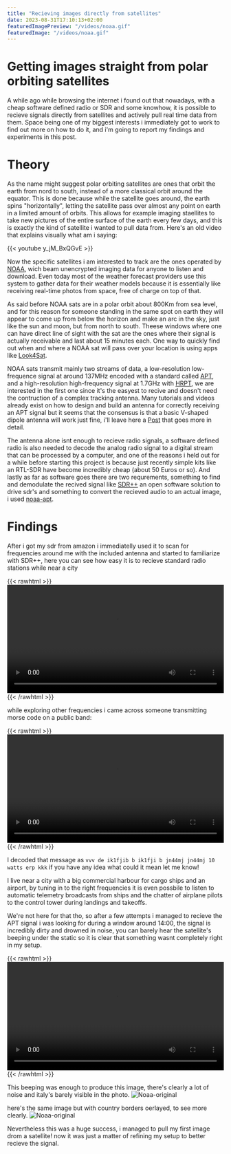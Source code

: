 ```yaml
---
title: "Recieving images directly from satellites"
date: 2023-08-31T17:10:13+02:00
featuredImagePreview: "/videos/noaa.gif"
featuredImage: "/videos/noaa.gif"
---
```


# Getting images straight from polar orbiting satellites

A while ago while browsing the internet i found out that nowadays, with a cheap software defined radio or SDR and some knowhow, it is possible to recieve signals directly from satellites and actively pull real time data from them.
Space being one of my biggest interests i immediately got to work to find out more on how to do it, and i'm going to report my findings and experiments in this post.

# Theory

As the name might suggest polar orbiting satellites are ones that orbit the earth from nord to south, instead of a more classical orbit around the equator. This is done because while the satellite goes around, the earth spins "horizontally", letting the satellite pass over almost any point on earth in a limited amount of orbits. This allows for example imaging staellites to take new pictures of the entire surface of the earth every few days, and this is exactly the kind of satellite i wanted to pull data from. Here's an old video that explains visually what am i saying:

{{< youtube y_jM_BxQGvE >}} 

Now the specific satellites i am interested to track are the ones operated by [NOAA](https://en.wikipedia.org/wiki/National_Oceanic_and_Atmospheric_Administration), wich beam unencrypted imaging data for anyone to listen and download. Even today most of the weather forecast providers use this system to gather data for their weather models because it is essentially like receiving real-time photos from space, free of charge on top of that. 

As said before NOAA sats are in a polar orbit about 800Km from sea level, and for this reason for someone standing in the same spot on earth they will appear to come up from below the horizon and make an arc in the sky, just like the sun and moon, but from north to south. Theese windows where one can have direct  line of sight with the sat are the ones where their signal is actually receivable and last about 15 minutes each. One way to quickly find out when and where a NOAA sat will pass over your location is using apps like [Look4Sat](https://github.com/rt-bishop/Look4Sat).

NOAA sats transmit mainly two streams of data, a low-resolution low-frequence signal at around 137MHz encoded with a standard called [APT](https://en.wikipedia.org/wiki/Automatic_picture_transmission), and a high-resolution high-frequency signal at 1.7GHz with [HRPT](https://en.wikipedia.org/wiki/High-resolution_picture_transmission), we are interested in the first one since it's the easyest to recive and doesn't need the contruction of a complex tracking antenna. Many tutorials and videos already exist on how to design and build an antenna for correctly receiving an APT signal but it seems that the consensus is that a basic V-shaped dipole antenna will work just fine, i'll leave here a [Post](https://www.rtl-sdr.com/simple-noaameteor-weather-satellite-antenna-137-mhz-v-dipole) that goes more in detail.

The antenna alone isnt enough to recieve radio signals, a software defined radio is also needed to decode the analog radio signal to a digital stream that can be processed by a computer, and one of the reasons i held out for a while before starting this project is because just recently simple kits like an RTL-SDR have become incredibly cheap (about 50 Euros or so). And lastly as far as software goes there are two requrements, something to find and demodulate the recived signal like [SDR++](https://www.sdrpp.org) an open software solution to drive sdr's and something to convert the recieved audio to an actual image, i used [noaa-apt](https://noaa-apt.mbernardi.com.ar).

# Findings

After i got my sdr from amazon i immediatelly used it to scan for frequencies around me with the included antenna and started to familiarize with SDR++, here you can see how easy it is to recieve standard radio stations while near a city

{{< rawhtml >}} 
    <video width=100% controls>
        <source src="/videos/sdr-radio.mp4" type="video/webm">
        Your browser does not support the video tag. 
    </video>
{{< /rawhtml >}}

while exploring other frequencies i came across someone transmitting morse code on a public band:

{{< rawhtml >}} 
    <video width=100% controls>
        <source src="/videos/sdr-morse.mp4" type="video/webm">
        Your browser does not support the video tag. 
    </video>
{{< /rawhtml >}}

I decoded that message as `vvv de ik1fjib b ik1fji b jn44mj jn44mj 10 watts erp kkk` if you have any idea what could it mean let me know!

I live near a city with a big commercial harbour for cargo ships and an airport, by tuning in to the right frequencies it is even possbile to listen to automatic telemetry broadcasts from ships and the chatter of airplane pilots to the control tower during landings and takeoffs.

We're not here for that tho, so after a few attempts i managed to recieve the APT signal i was looking for during a window around 14:00, the signal is incredibly dirty and drowned in noise, you can barely hear the satellite's beeping under the static so it is clear that something wasnt completely right in my setup.

{{< rawhtml >}} 
    <video width=100% controls>
        <source src="/videos/sdr-aptdirty.mp4" type="video/webm">
        Your browser does not support the video tag. 
    </video>
{{< /rawhtml >}}

This beeping was enough to produce this image, there's clearly a lot of noise and italy's barely visible in the photo.
![Noaa-original](/images/NOAA18-20230830-1233.png)

here's the same image but with country borders oerlayed, to see more clearly.
![Noaa-original](/images/NOAA18-20230830-1233-overlay.png)

Nevertheless this was a huge success, i managed to pull my first image drom a satellite! now it was just a matter of refining my setup to better recieve the signal.
